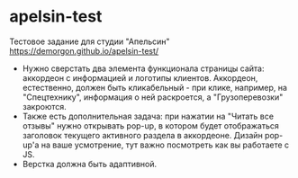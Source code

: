 # apelsin-test
Тестовое задание для студии "Апельсин"
https://demorgon.github.io/apelsin-test/

- Нужно сверстать два элемента функционала страницы сайта: аккордеон с информацией и логотипы клиентов. Аккордеон, естественно, должен быть кликабельный - при клике, например, на "Спецтехнику", информация о ней раскроется, а "Грузоперевозки" закроются.
- Также есть дополнительная задача: при нажатии на "Читать все отзывы" нужно открывать pop-up, в котором будет отображаться заголовок текущего активного раздела в аккордеоне. Дизайн pop-up'а на ваше усмотрение, тут важно посмотреть как вы работаете с JS.
- Верстка должна быть адаптивной.
